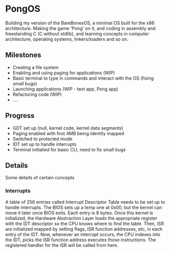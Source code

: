 # PongOS
Building my version of the BareBonesOS, a minimal OS built for the x86 architecture. Making the game 'Pong' on it, and coding in assembly and freestanding C (C without stdlib), and learning concepts in computer architecture, operating systems, linkers/loaders and so on.

## Milestones
- Creating a file system
- Enabling and using paging for applications (WIP)
- Basic terminal to type in commands and interact with the OS (fixing small bugs)
- Launching applications (WIP - text app, Pong app)
- Refactoring code (WIP)
- .... 

## Progress
- GDT set up (null, kernel code, kernel data segments)
- Paging enabled with first 4MB being identity mapped
- Switched to protected mode
- IDT set up to handle interrupts
- Terminal initialied for basic CLI, need to fix small bugs

## Details
Some details of certain concepts 

### Interrupts
A table of 256 entries called Interrupt Descriptor Table needs to be set up to handle interrupts. The BIOS sets up a temp one at 0x00, but the kernel can move it later once BIOS exits. Each entry is 8 bytes. Once this kernel is initialized, the Hardware Abstraction Layer loads the appropriate register with the IDT descriptor so the CPU knows where to find the table. Then, ISR are initialized mapped by setting flags, ISR function addresses, etc,  in each entry of the IDT. Now, whenever an interrupt occurs, the CPU indexes into the IDT, picks the ISR function address executes those instructions. The registered handler for the ISR will be called from here.  
